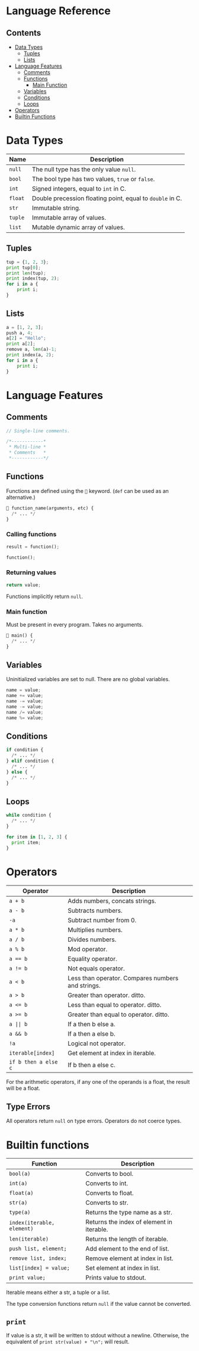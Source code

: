 # Language Reference

## Contents

- [Data Types](#data-types)
  - [Tuples](#tuples)
  - [Lists](#lists)
- [Language Features](#language-features)
  - [Comments](#comments)
  - [Functions](#functions)
    - [Main Function](#main-function)
  - [Variables](#variables)
  - [Conditions](#conditions)
  - [Loops](#loops)
- [Operators](#operators)
- [Builtin Functions](#builtin-functions)

# Data Types

| Name    | Description                                               |
| ------- | --------------------------------------------------------- |
| `null`  | The null type has the only value `null`.                  |
| `bool`  | The bool type has two values, `true` or `false`.          |
| `int`   | Signed integers, equal to `int` in C.                     |
| `float` | Double precession floating point, equal to `double` in C. |
| `str`   | Immutable string.                                         |
| `tuple` | Immutable array of values.                                |
| `list`  | Mutable dynamic array of values.                          |

## Tuples

```py
tup = {1, 2, 3};
print tup[0];
print len(tup);
print index(tup, 2);
for i in a {
    print i;
}
```

## Lists

```py
a = [1, 2, 3];
push a, 4;
a[2] = "Hello";
print a[2];
remove a, len(a)-1;
print index(a, 2);
for i in a {
    print i;
}
```

# Language Features

## Comments

```c
// Single-line comments.

/*------------*
 * Multi-line *
 * Comments   *
 *------------*/
```

## Functions

Functions are defined using the `🧅` keyword. (`def` can be used as an alternative.)

```py
🧅 function_name(arguments, etc) {
  /* ... */
}
```

### Calling functions

```py
result = function();
```

```py
function();
```

### Returning values

```py
return value;
```

Functions implicitly return `null`.

### Main function

Must be present in every program. Takes no arguments.

```py
🧅 main() {
  /* ... */
}
```

## Variables

Uninitialized variables are set to null. There are no global variables.

```py
name = value;
name += value;
name -= value;
name -= value;
name /= value;
name %= value;
```

## Conditions

```py
if condition {
  /* ... */
} elif condition {
  /* ... */
} else {
  /* ... */
}
```

## Loops

```py
while condition {
  /* ... */
}
```

```py
for item in [1, 2, 3] {
  print item;
}
```

# Operators

| Operator             | Description                                       |
| -------------------- | ------------------------------------------------- |
| `a + b`              | Adds numbers, concats strings.                    |
| `a - b`              | Subtracts numbers.                                |
| `-a`                 | Subtract number from 0.                           |
| `a * b`              | Multiplies numbers.                               |
| `a / b`              | Divides numbers.                                  |
| `a % b`              | Mod operator.                                     |
| `a == b`             | Equality operator.                                |
| `a != b`             | Not equals operator.                              |
| `a < b`              | Less than operator. Compares numbers and strings. |
| `a > b`              | Greater than operator. ditto.                     |
| `a <= b`             | Less than equal to operator. ditto.               |
| `a >= b`             | Greater than equal to operator. ditto.            |
| `a \|\| b`           | If a then b else a.                               |
| `a && b`             | If a then a else b.                               |
| `!a`                 | Logical not operator.                             |
| `iterable[index]`    | Get element at index in iterable.                 |
| `if b then a else c` | If b then a else c.                               |

For the arithmetic operators, if any one of the operands is a float, the result will
be a float.

## Type Errors

All operators return `null` on type errors. Operators do not coerce types.

# Builtin functions

| Function                   | Description                               |
| -------------------------- | ----------------------------------------- |
| `bool(a)`                  | Converts to bool.                         |
| `int(a)`                   | Converts to int.                          |
| `float(a)`                 | Converts to float.                        |
| `str(a)`                   | Converts to str.                          |
| `type(a)`                  | Returns the type name as a str.           |
| `index(iterable, element)` | Returns the index of element in iterable. |
| `len(iterable)`            | Returns the length of iterable.           |
| `push list, element;`      | Add element to the end of list.           |
| `remove list, index;`      | Remove element at index in list.          |
| `list[index] = value;`     | Set element at index in list.             |
| `print value;`             | Prints value to stdout.                   |

Iterable means either a str, a tuple or a list.

The type conversion functions return `null` if the value cannot be converted.

## `print`

If value is a str, it will be written to stdout without a newline.
Otherwise, the equivalent of `print str(value) + "\n";` will result.
